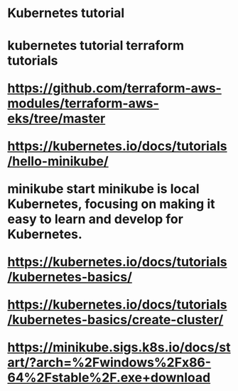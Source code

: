 <h1>Kubernetes tutorial<h1>

kubernetes tutorial terraform tutorials

https://github.com/terraform-aws-modules/terraform-aws-eks/tree/master

https://kubernetes.io/docs/tutorials/hello-minikube/

minikube start
minikube is local Kubernetes, focusing on making it easy to learn and develop for Kubernetes.

https://kubernetes.io/docs/tutorials/kubernetes-basics/

https://kubernetes.io/docs/tutorials/kubernetes-basics/create-cluster/

https://minikube.sigs.k8s.io/docs/start/?arch=%2Fwindows%2Fx86-64%2Fstable%2F.exe+download
